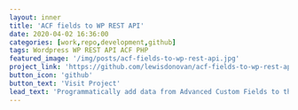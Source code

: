 ```yaml
---
layout: inner
title: 'ACF fields to WP REST API'
date: 2020-04-02 16:36:00
categories: [work,repo,development,github]
tags: Wordpress WP REST API ACF PHP
featured_image: '/img/posts/acf-fields-to-wp-rest-api.jpg'
project_link: 'https://github.com/lewisdonovan/acf-fields-to-wp-rest-api'
button_icon: 'github'
button_text: 'Visit Project'
lead_text: 'Programmatically add data from Advanced Custom Fields to the Wordpress REST API.'
---
```

